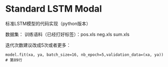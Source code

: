 # Standard LSTM Modal
标准LSTM模型的代码实现（python版本）


数据集：
训练语料（已经打好标签）：pos.xls  neg.xls  sum.xls

迭代次数建议改成5次或者更多：
```
model.fit(xa, ya, batch_size=16, nb_epoch=5,validation_data=(xa, ya))  # 第89行
```